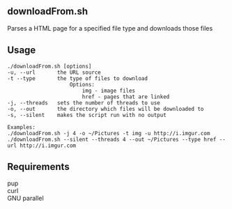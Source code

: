 ## downloadFrom.sh    
Parses a HTML page for a specified file type and downloads those files

## Usage
```
./downloadFrom.sh [options]
-u, --url  		the URL source
-t --type 		the type of files to download
					Options: 
						img - image files
						href - pages that are linked
-j, --threads 	sets the number of threads to use 
-o, --out 		the directory which files will be downloaded to
-s, --silent  	makes the script run with no output

Examples:
./downloadFrom.sh -j 4 -o ~/Pictures -t img -u http://i.imgur.com
./downloadFrom.sh --silent --threads 4 --out ~/Pictures --type href --url http://i.imgur.com
```

## Requirements    
pup    
curl   
GNU parallel    
